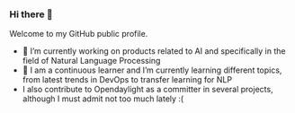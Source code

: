 ### Hi there 👋

<!--
**dsuarezf/dsuarezf** is a ✨ _special_ ✨ repository because its `README.md` (this file) appears on your GitHub profile. -->

Welcome to my GitHub public profile.

- 🔭 I’m currently working on products related to AI and specifically in the field of Natural Language Processing
- 🌱 I am a continuous learner and I’m currently learning different topics, from latest trends in DevOps to transfer learning for NLP
- I also contribute to Opendaylight as a committer in several projects, although I must admit not too much lately :(
